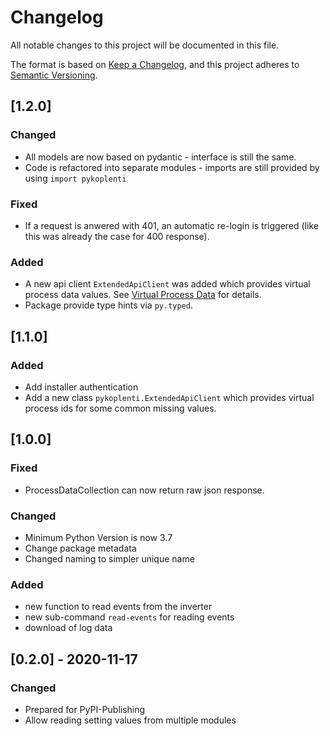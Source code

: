 # Changelog

All notable changes to this project will be documented in this file.

The format is based on [Keep a Changelog](https://keepachangelog.com/en/1.0.0/),
and this project adheres to [Semantic Versioning](https://semver.org/spec/v2.0.0.html).

## [1.2.0]

### Changed

- All models are now based on pydantic - interface is still the same.
- Code is refactored into separate modules - imports are still provided by using `import pykoplenti`

### Fixed

- If a request is anwered with 401, an automatic re-login is triggered (like this was already the case for 400 response).

### Added

- A new api client `ExtendedApiClient` was added which provides virtual process data values. See [Virtual Process Data](doc/virtual_process_data.md) for details.
- Package provide type hints via `py.typed`.

## [1.1.0]

### Added

- Add installer authentication
- Add a new class `pykoplenti.ExtendedApiClient` which provides virtual process ids for some common missing values.

## [1.0.0]

### Fixed

- ProcessDataCollection can now return raw json response.

### Changed

- Minimum Python Version is now 3.7
- Change package metadata
- Changed naming to simpler unique name

### Added

- new function to read events from the inverter
- new sub-command `read-events` for reading events
- download of log data

## [0.2.0] - 2020-11-17

### Changed

- Prepared for PyPI-Publishing
- Allow reading setting values from multiple modules
